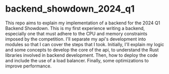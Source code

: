 # backend_showdown_2024_q1
This repo aims to explain my implementation of a backend for the 2024 Q1 Backend Showdown. This is my first experience writing a backend, especially one that must adhere to the CPU and memory constraints imposed by the competition. I'll separate my api's development into modules so that I can cover the steps that I took. Initially, I'll explain my logic and some concepts to develop the core of the api, to understand the Rust libraries involved in backend development. Then, how to deploy the code and include the use of a load balancer. Finally, some optimizations to improve performance.
